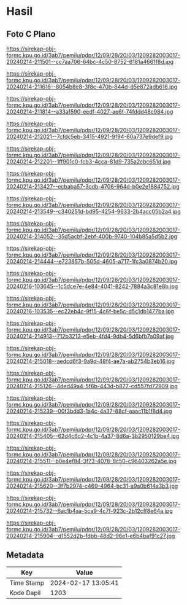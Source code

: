 # Hasil

## Foto C Plano

https://sirekap-obj-formc.kpu.go.id/3ab7/pemilu/pdpr/12/09/28/20/03/1209282003017-20240214-211501--cc7aa706-64bc-4c50-8752-6181a4661f8d.jpg

https://sirekap-obj-formc.kpu.go.id/3ab7/pemilu/pdpr/12/09/28/20/03/1209282003017-20240214-211616--8054b8e8-3f8c-470b-844d-d5e872adb616.jpg

https://sirekap-obj-formc.kpu.go.id/3ab7/pemilu/pdpr/12/09/28/20/03/1209282003017-20240214-211814--a33a1590-eedf-4027-ae6f-74fddd48c984.jpg

https://sirekap-obj-formc.kpu.go.id/3ab7/pemilu/pdpr/12/09/28/20/03/1209282003017-20240214-212021--7cfdc5eb-3415-4921-9f94-60a737e9def9.jpg

https://sirekap-obj-formc.kpu.go.id/3ab7/pemilu/pdpr/12/09/28/20/03/1209282003017-20240214-212201--1ff901c0-fcb3-4cca-81d9-735a2cbc651d.jpg

https://sirekap-obj-formc.kpu.go.id/3ab7/pemilu/pdpr/12/09/28/20/03/1209282003017-20240214-213427--ecbaba57-3cdb-4706-964d-b0e2e1884752.jpg

https://sirekap-obj-formc.kpu.go.id/3ab7/pemilu/pdpr/12/09/28/20/03/1209282003017-20240214-213549--c340251d-bd95-4254-9633-2b4acc05b2a4.jpg

https://sirekap-obj-formc.kpu.go.id/3ab7/pemilu/pdpr/12/09/28/20/03/1209282003017-20240214-214052--35d5acbf-2ebf-400b-9740-104b85a5d5b2.jpg

https://sirekap-obj-formc.kpu.go.id/3ab7/pemilu/pdpr/12/09/28/20/03/1209282003017-20240214-214444--e723857b-505d-4605-a717-1fc3a0874b20.jpg

https://sirekap-obj-formc.kpu.go.id/3ab7/pemilu/pdpr/12/09/28/20/03/1209282003017-20240216-103645--1c5dce7e-4e84-4041-8242-7884a3c81e8b.jpg

https://sirekap-obj-formc.kpu.go.id/3ab7/pemilu/pdpr/12/09/28/20/03/1209282003017-20240216-103535--ec22eb4c-9f15-4c6f-be5c-d5c1db1477ba.jpg

https://sirekap-obj-formc.kpu.go.id/3ab7/pemilu/pdpr/12/09/28/20/03/1209282003017-20240214-214913--712b3213-e5eb-4fd4-9db4-5d6bfb7a09af.jpg

https://sirekap-obj-formc.kpu.go.id/3ab7/pemilu/pdpr/12/09/28/20/03/1209282003017-20240214-215018--aedcd6f3-9a9d-48f4-ae7a-ab2754b3eb16.jpg

https://sirekap-obj-formc.kpu.go.id/3ab7/pemilu/pdpr/12/09/28/20/03/1209282003017-20240214-215126--4ded49a4-5f6b-443d-b877-cd557fd72909.jpg

https://sirekap-obj-formc.kpu.go.id/3ab7/pemilu/pdpr/12/09/28/20/03/1209282003017-20240214-215239--00f3bdd3-1a4c-4a37-88cf-aaac11b1f8d4.jpg

https://sirekap-obj-formc.kpu.go.id/3ab7/pemilu/pdpr/12/09/28/20/03/1209282003017-20240214-215405--62d4c6c2-4c1b-4a37-8d6a-3b2950129be4.jpg

https://sirekap-obj-formc.kpu.go.id/3ab7/pemilu/pdpr/12/09/28/20/03/1209282003017-20240214-215511--b0e4ef84-3f73-4078-8c50-c96403262a5e.jpg

https://sirekap-obj-formc.kpu.go.id/3ab7/pemilu/pdpr/12/09/28/20/03/1209282003017-20240214-215620--3f7b2974-c469-4964-bc31-a9a0b614a3b3.jpg

https://sirekap-obj-formc.kpu.go.id/3ab7/pemilu/pdpr/12/09/28/20/03/1209282003017-20240214-215732--6ac1b4aa-5ca9-4c7f-923c-2b12cff8e64a.jpg

https://sirekap-obj-formc.kpu.go.id/3ab7/pemilu/pdpr/12/09/28/20/03/1209282003017-20240214-215904--d1552d2b-fdbb-48d2-96e1-e6b4baf91c27.jpg


## Metadata

| Key        | Value               |
| ---------- | ------------------- |
| Time Stamp | 2024-02-17 13:05:41 |
| Kode Dapil | 1203                |




